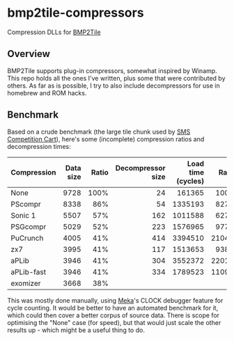 bmp2tile-compressors
====================

Compression DLLs for [BMP2Tile](https://github.com/maxim-zhao/bmp2tile)

Overview
----

BMP2Tile supports plug-in compressors, somewhat inspired by Winamp. This repo holds all the ones I've written, plus some that were contributed by others. As far as is possible, I try to also include decompressors for use in homebrew and ROM hacks.

Benchmark
----

Based on a crude benchmark (the large tile chunk used by [SMS Competition Cart](https://github.com/maxim-zhao/sms-competition-cart)), here's some (incomplete) compression ratios and decompression times:

| Compression | Data size | Ratio | Decompressor size | Load time (cycles) | Ratio |
|:------------|----------:|------:|------------------:|-------------------:|------:|
| None        |      9728 | 100%  |                24 |             161365 |  100% |
| PScompr     |      8338 |  86%  |                54 |            1335193 |  827% |
| Sonic 1     |      5507 |  57%  |               162 |            1011588 |  627% |
| PSGcompr    |      5029 |  52%  |               223 |            1576965 |  977% |
| PuCrunch    |      4005 |  41%  |               414 |            3394510 | 2104% |
| zx7         |      3995 |  41%  |               117 |            1513653 |  938% |
| aPLib       |      3946 |  41%  |               304 |            3552372 | 2201% |
| aPLib-fast  |      3946 |  41%  |               334 |            1789523 | 1109% |
| exomizer    |      3668 |  38%  |                   |                    |       |

This was mostly done manually, using [Meka](http://www.smspower.org/meka/)'s CLOCK debugger feature for cycle counting. It would be better to have an automated benchmark for it, which could then cover a better corpus of source data. There is scope for optimising the "None" case (for speed), but that would just scale the other results up - which might be a useful thing to do.

